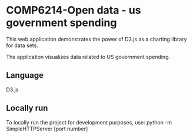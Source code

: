 # COMP6214-Open data - us government spending

This web application demonstrates the power of D3.js as a charting library for data sets. 

The application visualizes data related to US government spending.

## Language
D3.js

## Locally run

To locally run the project for development purposes, use:
python -m SimpleHTTPServer [port number] 